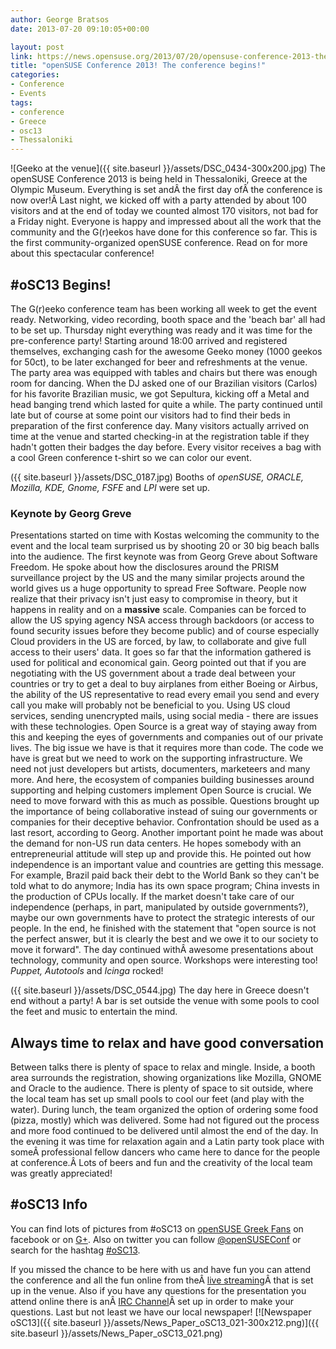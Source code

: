 ```yaml
---
author: George Bratsos
date: 2013-07-20 09:10:05+00:00

layout: post
link: https://news.opensuse.org/2013/07/20/opensuse-conference-2013-the-conference-begins/
title: "openSUSE Conference 2013! The conference begins!"
categories:
- Conference
- Events
tags:
- conference
- Greece
- osc13
- Thessaloniki
---
```

![Geeko at the venue]({{ site.baseurl }}/assets/DSC_0434-300x200.jpg) The openSUSE Conference 2013 is being held in Thessaloniki, Greece at the Olympic Museum. Everything is set andÂ the first day ofÂ the conference is now over!Â Last night, we kicked off with a party attended by about 100 visitors and at the end of today we counted almost 170 visitors, not bad for a Friday night. Everyone is happy and impressed about all the work that the community and the G(r)eekos have done for this conference so far. This is the first community-organized openSUSE conference. Read on for more about this spectacular conference!<!-- more -->


## #oSC13 Begins!


The G(r)eeko conference team has been working all week to get the event ready. Networking, video recording, booth space and the 'beach bar' all had to be set up. Thursday night everything was ready and it was time for the pre-conference party! Starting around 18:00 arrived and registered themselves, exchanging cash for the awesome Geeko money (1000 geekos for 50ct), to be later exchanged for beer and refreshments at the venue. The party area was equipped with tables and chairs but there was enough room for dancing. When the DJ asked one of our Brazilian visitors (Carlos) for his favorite Brazilian music, we got Sepultura, kicking off a Metal and head banging trend which lasted for quite a while. The party continued until late but of course at some point our visitors had to find their beds in preparation of the first conference day. Many visitors actually arrived on time at the venue and started checking-in at the registration table if they hadn't gotten their badges the day before. Every visitor receives a bag with a cool Green conference t-shirt so we can color our event.

({{ site.baseurl }}/assets/DSC_0187.jpg) Booths of _openSUSE, ORACLE, Mozilla, KDE, Gnome, FSFE_ and _LPI_ were set up.


### Keynote by Georg Greve


Presentations started on time with Kostas welcoming the community to the event and the local team surprised us by shooting 20 or 30 big beach balls into the audience. The first keynote was from Georg Greve about Software Freedom. He spoke about how the disclosures around the PRISM surveillance project by the US and the many similar projects around the world gives us a huge opportunity to spread Free Software. People now realize that their privacy isn't just easy to compromise in theory, but it happens in reality and on a **massive** scale. Companies can be forced to allow the US spying agency NSA access through backdoors (or access to found security issues before they become public) and of course especially Cloud providers in the US are forced, by law, to collaborate and give full access to their users' data. It goes so far that the information gathered is used for political and economical gain. Georg pointed out that if you are negotiating with the US government about a trade deal between your countries or try to get a deal to buy airplanes from either Boeing or Airbus, the ability of the US representative to read every email you send and every call you make will probably not be beneficial to you. Using US cloud services, sending unencrypted mails, using social media - there are issues with these technologies. Open Source is a great way of staying away from this and keeping the eyes of governments and companies out of our private lives. The big issue we have is that it requires more than code. The code we have is great but we need to work on the supporting infrastructure. We need not just developers but artists, documenters, marketeers and many more. And here, the ecosystem of companies building businesses around supporting and helping customers implement Open Source is crucial. We need to move forward with this as much as possible. Questions brought up the importance of being collaborative instead of suing our governments or companies for their deceptive behavior. Confrontation should be used as a last resort, according to Georg. Another important point he made was about the demand for non-US run data centers. He hopes somebody with an entrepreneurial attitude will step up and provide this. He pointed out how independence is an important value and countries are getting this message. For example, Brazil paid back their debt to the World Bank so they can't be told what to do anymore; India has its own space program; China invests in the production of CPUs locally. If the market doesn't take care of our independence (perhaps, in part, manipulated by outside governments?), maybe our own governments have to protect the strategic interests of our people. In the end, he finished with the statement that "open source is not the perfect answer, but it is clearly the best and we owe it to our society to move it forward". The day continued withÂ awesome presentations about technology, community and open source. Workshops were interesting too! _Puppet, Autotools_ and _Icinga_ rocked!

({{ site.baseurl }}/assets/DSC_0544.jpg) The day here in Greece doesn't end without a party! A bar is set outside the venue with some pools to cool the feet and music to entertain the mind.


## Always time to relax and have good conversation


Between talks there is plenty of space to relax and mingle. Inside, a booth area surrounds the registration, showing organizations like Mozilla, GNOME and Oracle to the audience. There is plenty of space to sit outside, where the local team has set up small pools to cool our feet (and play with the water). During lunch, the team organized the option of ordering some food (pizza, mostly) which was delivered. Some had not figured out the process and more food continued to be delivered until almost the end of the day. In the evening it was time for relaxation again and a Latin party took place with someÂ professional fellow dancers who came here to dance for the people at conference.Â Lots of beers and fun and the creativity of the local team was greatly appreciated!


## #oSC13 Info


You can find lots of pictures from #oSC13 on [openSUSE Greek Fans](https://www.facebook.com/groups/opensuse.gr/photos/) on facebook or on [G+](https://plus.google.com/u/0/b/113385548251515365143/photos/113385548251515365143/albums). Also on twitter you can follow [@openSUSEConf](https://twitter.com/openSUSEConf) or search for the hashtag [#oSC13](https://twitter.com/search?q=%23oSC13&src=typd).

If you missed the chance to be here with us and have fun you can attend the conference and all the fun online from theÂ [live streaming](http://bambuser.com/channel/opensusetv)Â that is set up in the venue. Also if you have any questions for the presentation you attend online there is anÂ [IRC Channel](http://webchat.freenode.net?nick=lizard-attendee&channels=opensuse-conference)Â set up in order to make your questions. Last but not least we have our local newspaper! [![Newspaper oSC13]({{ site.baseurl }}/assets/News_Paper_oSC13_021-300x212.png)]({{ site.baseurl }}/assets/News_Paper_oSC13_021.png)		
